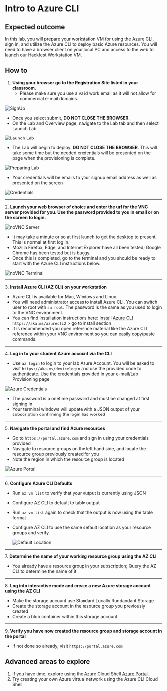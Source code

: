 # Intro to Azure CLI

## Expected outcome

In this lab, you will prepare your workstation VM for using the Azure CLI, sign in, and utilize the Azure CLI to deploy basic Azure resources. You will need to have a browser client on your local PC and access to the web to launch our Hackfest Workstation VM.

## How to 

1. <strong>Using your browser go to the Registration Site listed in your classroom.</strong>
    * Please make sure you use a valid work email as it will not allow for commercial e-mail domains.

![SignUp](./images/signup.png)

 * Once you select submit, **DO NOT CLOSE THE BROWSER**.
 * On the Lab and Overview page, navigate to the Lab tab and then select Launch Lab

![Launch Lab](./images/launch2.png)

 * The Lab will begin to deploy. **DO NOT CLOSE THE BROWSER**. This will take some time but the needed credentials will be presented on the page when the provisioning is complete.

![Preparing Lab](./images/preparing.png)

 * Your credentials will be emails to your signup email address as well as presented on the screen

![Credentials](./images/creds-email2.png)

<hr>
2. <strong>Launch your web browser of choice and enter the url for the VNC server provided for you. Use the password provided to you in email or on the screen to login.</strong>

![noVNC Server](./images/vncserver.png)

 * It may take a minute or so at first launch to get the desktop to present. This is normal at first log in.
 * Mozilla Firefox, Edge, and Internet Explorer have all been tested; Google Chrome has been tested but is buggy.
 * Once this is completed, go to the terminal and you should be ready to start with the Azure CLI instructions below.

![noVNC Terminal](./images/vncterminal.png)

<hr>
3. <strong>Install Azure CLI (AZ CLI) on your workstation</strong>

 * Azure CLI is available for Mac, Windows and Linux.
 * You will need administrator access to install Azure CLI. You can switch user to root with ``su root``. The password is the same as you used to login to the VNC environment.
 * You can find installation instructions here: [Install Azure CLI](https://docs.microsoft.com/en-us/cli/azure/install-azure-cli-yum?view=azure-cli-latest) ``https://aka.ms/azurecli2`` > go to Install section
 * It is recommended you open reference material like the Azure CLI reference within your VNC environment so you can easily copy/paste commands.

<hr>
4. <strong>Log in to your student Azure account via the CLI</strong>

 * Use ``az login`` to login to your lab Azure Account. You will be asked to visit ``https://aka.ms/devicelogin`` and use the provided code to authenticate. Use the credentials provided in your e-mail/Lab Provisioning page

![Azure Credentials](./images/azureinfo2.png)

 * The password is a onetime password and must be changed at first signing in
 * Your terminal windows will update with a JSON output of your subscription confirming the login has worked

<hr>
5. <strong>Navigate the portal and find Azure resources</strong>

   * Go to ``https://portal.azure.com`` and sign in using your credentials provided
   * Navigate to resource groups on the left hand side, and locate the resource group previously created for you
   * Note the region in which the resource group is located
 
   ![Azure Portal](./images/portalrg.png)

<hr>
6. <strong>Configure Azure CLI Defaults</strong>

 * Run ``az vm list`` to verify that your output is currently using JSON
 * Configure AZ CLI to default to table output
 * Run ``az vm list`` again to check that the output is now using the table format
 * Configure AZ CLI to use the same default location as your resource groups and verify

      ![Default Location](./images/defaultloc.png)

<hr>
7. <strong>Determine the name of your working resource group using the AZ CLI</strong>

 * You already have a resource group in your subscription; Query the AZ CLI to determine the name of it

<hr>
8. <strong>Log into interactive mode and create a new Azure storage account using the AZ CLI</strong>

 * Make the storage account use Standard Locally Rundandant Storage
 * Create the storage account in the resource group you previously created
 * Create a blob container within this storage account

<hr>
9. <strong>Verify you have now created the resource group and storage account in the portal</strong>

 * If not done so already, visit ``https://portal.azure.com``

## Advanced areas to explore

1. If you have time, explore using the Azure Cloud Shell [Azure Portal](https://portal.azure.com). 
2. Try creating your own Azure virtual network using the Azure CLI Cloud Shell

